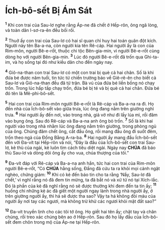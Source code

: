 # Ích-bô-sết Bị Ám Sát
<sup><b>1</b></sup> Khi con trai của Sau-lơ nghe rằng Áp-ne đã chết ở Hếp-rôn, ông ngã lòng, và toàn dân I-sơ-ra-ên đều bối rối.

<sup><b>2</b></sup> Thuở ấy con trai của Sau-lơ có hai sĩ quan chỉ huy hai toán quân đột kích. Người này tên Ba-a-na, còn người kia tên Rê-cáp. Hai người ấy là con của Rim-môn, người Bê-e-rốt, thuộc chi tộc Bên-gia-min, vì người Bê-e-rốt cùng dòng họ với người Bên-gia-min. <sup><b>3</b></sup> Lúc đó người Bê-e-rốt đã trốn qua Ghi-ta-im, và họ sống tại đó như kiều dân cho đến ngày nay.

<sup><b>4</b></sup> Giô-na-than con trai Sau-lơ có một con trai bị què cả hai chân. Số là khi đứa bé được năm tuổi, tin tức từ chiến trường báo về Giê-rê-ên cho biết cả Sau-lơ và Giô-na-than đều đã tử trận. Bà vú của đứa bé liền bồng nó chạy trốn. Trong lúc hấp tấp chạy trốn, đứa bé bị té và bị què cả hai chân. Đứa bé đó tên là Mê-phi-bô-sết.

<sup><b>5</b></sup> Hai con trai của Rim-môn người Bê-e-rốt là Rê-cáp và Ba-a-na ra đi. Họ đến nhà của Ích-bô-sết vào giữa trưa, lúc ông đang nằm trên giường nghỉ trưa. <sup><b>6</b></sup> Hai người ấy đến nơi, vào trong nhà, giả vờ như đi lấy lúa mì, rồi đâm vào bụng ông. Sau đó Rê-cáp và Ba-a-na anh ông bỏ trốn. <sup><b>7</b></sup> Số là khi hai người vào trong nhà nhằm lúc ông đang nằm trên giường, trong phòng ngủ của ông. Chúng đâm chết ông, cắt đầu ông, rồi mang đầu ông đi suốt đêm, trốn theo ngả của Đồng Bằng A-ra-ba. <sup><b>8</b></sup> Hai người ấy mang đầu Ích-bô-sết đến với Đa-vít tại Hếp-rôn và nói, “Đây là đầu của Ích-bô-sết con trai Sau-lơ, kẻ thù của ngài, kẻ luôn tìm cách tiêu diệt ngài. Ngày nay **CHÚA** đã báo thù Sau-lơ và dòng dõi ông ấy cho vua, chúa thượng của tôi.”

<sup><b>9</b></sup> Đa-vít đáp với Rê-cáp và Ba-a-na anh hắn, tức hai con trai của Rim-môn người Bê-e-rốt, “Có **CHÚA** hằng sống, Đấng đã cứu ta ra khỏi mọi cảnh ngặt nghèo, chứng giám: <sup><b>10</b></sup> Khi có kẻ đến báo tin cho ta rằng ‘Nầy, Sau-lơ đã chết,’ vì nghĩ rằng nó đã đem tin mừng, ta đã bắt nó và xử tử nó tại Xích-lắc. Đó là phần của kẻ đã nghĩ rằng nó sẽ được thưởng khi đem đến ta tin ấy; <sup><b>11</b></sup> huống chi những kẻ ác đã giết một người ngay lành trong nhà người ấy, ở trên giường người ấy, thì há sẽ được tha sao? Vậy ta há không đòi máu của người ấy nơi tay các ngươi, mà không trừ khử các ngươi khỏi mặt đất sao?”

<sup><b>12</b></sup> Đa-vít truyền lịnh cho các tôi tớ ông. Họ giết hai tên ấy; chặt tay và chân chúng, rồi treo xác chúng bên ao ở Hếp-rôn. Sau đó họ lấy đầu của Ích-bô-sết đem chôn trong mộ của Áp-ne tại Hếp-rôn.